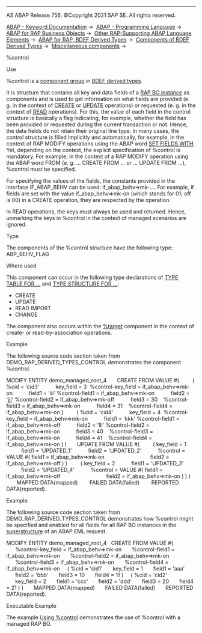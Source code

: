   

* * *

AS ABAP Release 756, ©Copyright 2021 SAP SE. All rights reserved.

[ABAP - Keyword Documentation](javascript:call_link\('abenabap.htm'\)) →  [ABAP - Programming Language](javascript:call_link\('abenabap_reference.htm'\)) →  [ABAP for RAP Business Objects](javascript:call_link\('abenabap_for_rap_bos.htm'\)) →  [Other RAP-Supporting ABAP Language Elements](javascript:call_link\('abenabap_rap_other.htm'\)) →  [ABAP for RAP, BDEF Derived Types](javascript:call_link\('abenrpm_derived_types.htm'\)) →  [Components of BDEF Derived Types](javascript:call_link\('abapderived_types_comp.htm'\)) →  [Miscellaneous components](javascript:call_link\('abapderived_types_misc.htm'\)) → 

%control

Use

%control is a [component group](javascript:call_link\('abencomponent_group_glosry.htm'\) "Glossary Entry") in [BDEF derived types](javascript:call_link\('abenrap_derived_type_glosry.htm'\) "Glossary Entry").

It is structure that contains all key and data fields of a [RAP BO instance](javascript:call_link\('abenrap_bo_instance_glosry.htm'\) "Glossary Entry") as components and is used to get information on what fields are provided (e. g. in the context of [CREATE](javascript:call_link\('abapmodify_entity_entities_op.htm'\)) or [UPDATE](javascript:call_link\('abapmodify_entity_entities_op.htm'\)) operations) or requested (e. g. in the context of [READ](javascript:call_link\('abapread_entity_entities.htm'\)) operations). For this, the value of each field in the control structure is basically a flag indicating, for example, whether the field has been provided or requested during the current transaction or not. Hence, the data fields do not retain their original line type. In many cases, the control structure is filled implicitly and automatically, for example, in the context of RAP MODIFY operations using the ABAP word [SET FIELDS WITH](abapmodify_entity_entities_fields.htm#!ABAP_VARIANT_4@4@). Yet, depending on the context, the explicit specification of %control is mandatory. For example, in the context of a RAP MODIFY operation using the ABAP word FROM (e. g. ... CREATE FROM ... or ... UPDATE FROM ...), %control must be specified.

For specifying the values of the fields, the constants provided in the interface IF\_ABAP\_BEHV can be used: if\_abap\_behv=>mk-.... For example, if fields are set with the value if\_abap\_behv=>mk-on (which stands for 01; off is 00) in a CREATE operation, they are respected by the operation.

In READ operations, the keys must always be used and returned. Hence, unmarking the keys in %control in the context of managed scenarios are ignored.

Type

The components of the %control structure have the following type: ABP\_BEHV\_FLAG

Where used

This component can occur in the following type declarations of [TYPE TABLE FOR ...](javascript:call_link\('abaptype_table_for.htm'\)) and [TYPE STRUCTURE FOR ...](javascript:call_link\('abaptype_structure_for.htm'\)):

-   CREATE
-   UPDATE
-   READ IMPORT
-   CHANGE

The component also occurs within the [%target](javascript:call_link\('abapderived_types_target.htm'\)) component in the context of create- or read-by-association operations.

Example

The following source code section taken from DEMO\_RAP\_DERIVED\_TYPES\_CONTROL demonstrates the component %control.

MODIFY ENTITY demo\_managed\_root\_4
      CREATE FROM VALUE #(
        ( %cid = 'cid3'
          key\_field = 3  %control-key\_field = if\_abap\_behv=>mk-on
          field1 = 'iii' %control-field1 = if\_abap\_behv=>mk-on
          field2 = 'jjj' %control-field2 = if\_abap\_behv=>mk-off
          field3 = 30    %control-field3 = if\_abap\_behv=>mk-on
          field4 = 31    %control-field4 = if\_abap\_behv=>mk-on )
        ( %cid = 'cid4'
          key\_field = 4  %control-key\_field = if\_abap\_behv=>mk-on
          field1 = 'kkk' %control-field1 = if\_abap\_behv=>mk-off
          field2 = 'lll' %control-field2 = if\_abap\_behv=>mk-on
          field3 = 40    %control-field3 = if\_abap\_behv=>mk-on
          field4 = 41    %control-field4 = if\_abap\_behv=>mk-on ) )
      UPDATE FROM VALUE #(
        ( key\_field = 1
          field1 = 'UPDATED\_1'
          field2 = 'UPDATED\_2'
          %control = VALUE #( field1 = if\_abap\_behv=>mk-on
                              field2 = if\_abap\_behv=>mk-off ) )
        ( key\_field = 2
          field1 = 'UPDATED\_3'
          field2 = 'UPDATED\_4'
          %control = VALUE #( field1 = if\_abap\_behv=>mk-off
                              field2 = if\_abap\_behv=>mk-on ) ) )
       MAPPED DATA(mapped)
       FAILED DATA(failed)
       REPORTED DATA(reported).

Example

The following source code section taken from DEMO\_RAP\_DERIVED\_TYPES\_CONTROL demonstrates how %control might be specified and enabled for all fields for all RAP BO instances in the [superstructure](javascript:call_link\('abensuperstructure_glosry.htm'\) "Glossary Entry") of an ABAP EML request.

MODIFY ENTITY demo\_managed\_root\_4
  CREATE FROM VALUE #(
      %control-key\_field = if\_abap\_behv=>mk-on
      %control-field1 = if\_abap\_behv=>mk-on
      %control-field2 = if\_abap\_behv=>mk-on
      %control-field3 = if\_abap\_behv=>mk-on
      %control-field4 = if\_abap\_behv=>mk-on
    ( %cid = 'cid1'
      key\_field = 1
      field1 = 'aaa'
      field2 = 'bbb'
      field3 = 10
      field4 = 11 )
    ( %cid = 'cid2'
      key\_field = 2
      field1 = 'ccc'
      field2 = 'ddd'
      field3 = 20
      field4 = 21 ) )
      MAPPED DATA(mapped)
      FAILED DATA(failed)
      REPORTED DATA(reported).

Executable Example

The example [Using %control](javascript:call_link\('abenderived_types_control_abexa.htm'\)) demonstrates the use of %control with a managed RAP BO.